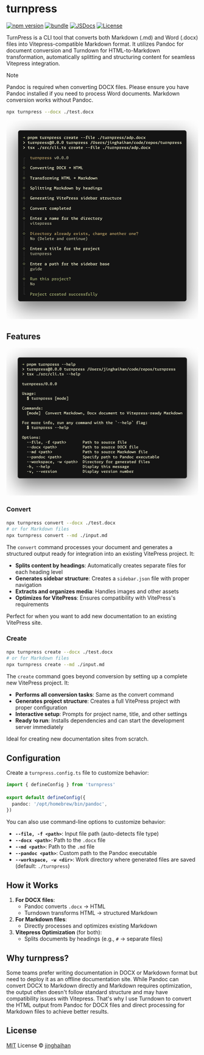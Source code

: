 # turnpress

[![npm version][npm-version-src]][npm-version-href]
[![bundle][bundle-src]][bundle-href]
[![JSDocs][jsdocs-src]][jsdocs-href]
[![License][license-src]][license-href]

TurnPress is a CLI tool that converts both Markdown (.md) and Word (.docx) files into Vitepress-compatible Markdown format. It utilizes Pandoc for document conversion and Turndown for HTML-to-Markdown transformation, automatically splitting and structuring content for seamless Vitepress integration.

> [!NOTE]
> Pandoc is required when converting DOCX files. Please ensure you have Pandoc installed if you need to process Word documents. Markdown conversion works without Pandoc.

```sh
npx turnpress --docx ./test.docx
```

<p align='center'>
<img src='./assets/screenshot.png' />
</p>

## Features

<p align='center'>
<img src='./assets/help.png' />
</p>

### Convert

```sh
npx turnpress convert --docx ./test.docx
# or for Markdown files
npx turnpress convert --md ./input.md
```

The `convert` command processes your document and generates a structured output ready for integration into an existing VitePress project. It:

- **Splits content by headings**: Automatically creates separate files for each heading level
- **Generates sidebar structure**: Creates a `sidebar.json` file with proper navigation
- **Extracts and organizes media**: Handles images and other assets
- **Optimizes for VitePress**: Ensures compatibility with VitePress's requirements

Perfect for when you want to add new documentation to an existing VitePress site.

### Create

```sh
npx turnpress create --docx ./test.docx
# or for Markdown files
npx turnpress create --md ./input.md
```

The `create` command goes beyond conversion by setting up a complete new VitePress project. It:

- **Performs all conversion tasks**: Same as the convert command
- **Generates project structure**: Creates a full VitePress project with proper configuration
- **Interactive setup**: Prompts for project name, title, and other settings
- **Ready to run**: Installs dependencies and can start the development server immediately

Ideal for creating new documentation sites from scratch.

## Configuration

Create a `turnpress.config.ts` file to customize behavior:

```ts
import { defineConfig } from 'turnpress'

export default defineConfig({
  pandoc: '/opt/homebrew/bin/pandoc',
})
```

You can also use command-line options to customize behavior:

- **`--file, -f <path>`**: Input file path (auto-detects file type)
- **`--docx <path>`**: Path to the `.docx` file
- **`--md <path>`**: Path to the `.md` file
- **`--pandoc <path>`**: Custom path to the Pandoc executable
- **`--workspace, -w <dir>`**: Work directory where generated files are saved (default: `./turnpress`)

## How it Works

1. **For DOCX files**:
   - Pandoc converts `.docx` → HTML
   - Turndown transforms HTML → structured Markdown
2. **For Markdown files**:
   - Directly processes and optimizes existing Markdown
3. **Vitepress Optimization** (for both):
   - Splits documents by headings (e.g., `#` → separate files)

## Why turnpress?

Some teams prefer writing documentation in DOCX or Markdown format but need to deploy it as an offline documentation site. While Pandoc can convert DOCX to Markdown directly and Markdown requires optimization, the output often doesn't follow standard structure and may have compatibility issues with Vitepress. That's why I use Turndown to convert the HTML output from Pandoc for DOCX files and direct processing for Markdown files to achieve better results.

## License

[MIT](./LICENSE) License © [jinghaihan](https://github.com/jinghaihan)

<!-- Badges -->

[npm-version-src]: https://img.shields.io/npm/v/turnpress?style=flat&colorA=080f12&colorB=1fa669
[npm-version-href]: https://npmjs.com/package/turnpress
[npm-downloads-src]: https://img.shields.io/npm/dm/turnpress?style=flat&colorA=080f12&colorB=1fa669
[npm-downloads-href]: https://npmjs.com/package/turnpress
[bundle-src]: https://img.shields.io/bundlephobia/minzip/turnpress?style=flat&colorA=080f12&colorB=1fa669&label=minzip
[bundle-href]: https://bundlephobia.com/result?p=turnpress
[license-src]: https://img.shields.io/badge/license-MIT-blue.svg?style=flat&colorA=080f12&colorB=1fa669
[license-href]: https://github.com/jinghaihan/turnpress/LICENSE
[jsdocs-src]: https://img.shields.io/badge/jsdocs-reference-080f12?style=flat&colorA=080f12&colorB=1fa669
[jsdocs-href]: https://www.jsdocs.io/package/turnpress
